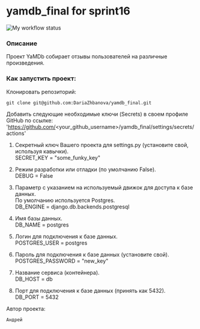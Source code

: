 # yamdb_final for sprint16

![My workflow status](https://github.com/bimsuch/yamdb_final/actions/workflows/yamdb_workflow.yml/badge.svg?event=push)

### Описание

Проект YaMDb собирает отзывы пользователей на различные произведения.


### Как запустить проект:

Клонировать репозиторий:

```
git clone git@github.com:DariaZhbanova/yamdb_final.git
```
Добавить следующие необходимые ключи (Secrets) в своем профиле GitHub по ссылке:
'https://github.com/<your_github_username>/yamdb_final/settings/secrets/actions'

1. Секретный ключ Вашего проекта для settings.py (установите свой, используя кавычки).  
SECRET_KEY = "some_funky_key"

2. Режим разработки или отладки (по умолчанию False).  
DEBUG = False

3. Параметр с указанием на используемый движок для доступа к базе данных.  
По умолчанию используется Postgres.  
DB_ENGINE = django.db.backends.postgresql

4. Имя базы данных.  
DB_NAME = postgres

5. Логин для подключения к базе данных.  
POSTGRES_USER = postgres

6. Пароль для подключения к базе данных (установите свой).  
POSTGRES_PASSWORD = "new_key"

7. Название сервиса (контейнера).  
DB_HOST = db

8. Порт для подключения к базе данных (принять как 5432).  
DB_PORT = 5432

Автор проекта:
```
Андрей
```